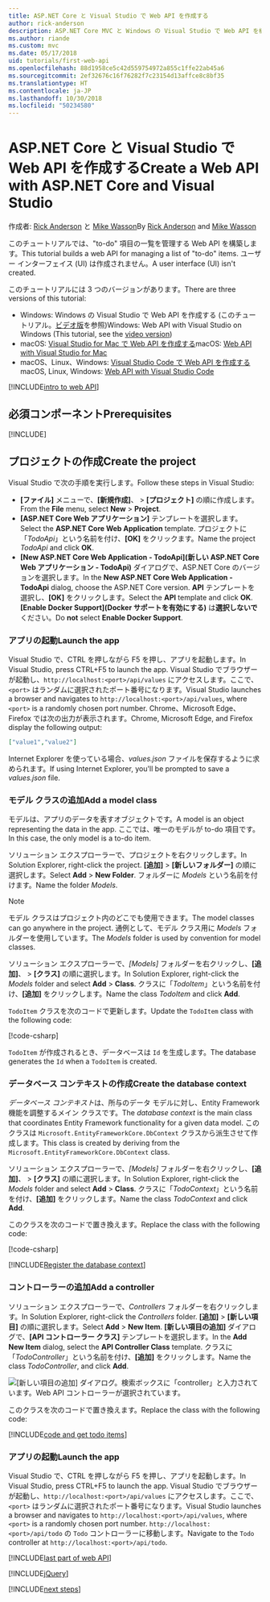 ```yaml
---
title: ASP.NET Core と Visual Studio で Web API を作成する
author: rick-anderson
description: ASP.NET Core MVC と Windows の Visual Studio で Web API を構築する
ms.author: riande
ms.custom: mvc
ms.date: 05/17/2018
uid: tutorials/first-web-api
ms.openlocfilehash: 88d1958ce5c42d559754972a855c1ffe22ab45a6
ms.sourcegitcommit: 2ef32676c16f76282f7c23154d13affce8c8bf35
ms.translationtype: HT
ms.contentlocale: ja-JP
ms.lasthandoff: 10/30/2018
ms.locfileid: "50234580"
---
```

# <a name="create-a-web-api-with-aspnet-core-and-visual-studio"></a><span data-ttu-id="6280f-103">ASP.NET Core と Visual Studio で Web API を作成する</span><span class="sxs-lookup"><span data-stu-id="6280f-103">Create a Web API with ASP.NET Core and Visual Studio</span></span>

<span data-ttu-id="6280f-104">作成者: [Rick Anderson](https://twitter.com/RickAndMSFT) と [Mike Wasson](https://github.com/mikewasson)</span><span class="sxs-lookup"><span data-stu-id="6280f-104">By [Rick Anderson](https://twitter.com/RickAndMSFT) and [Mike Wasson](https://github.com/mikewasson)</span></span>

<span data-ttu-id="6280f-105">このチュートリアルでは、"to-do" 項目の一覧を管理する Web API を構築します。</span><span class="sxs-lookup"><span data-stu-id="6280f-105">This tutorial builds a web API for managing a list of "to-do" items.</span></span> <span data-ttu-id="6280f-106">ユーザー インターフェイス (UI) は作成されません。</span><span class="sxs-lookup"><span data-stu-id="6280f-106">A user interface (UI) isn't created.</span></span>

<span data-ttu-id="6280f-107">このチュートリアルには 3 つのバージョンがあります。</span><span class="sxs-lookup"><span data-stu-id="6280f-107">There are three versions of this tutorial:</span></span>

* <span data-ttu-id="6280f-108">Windows: Windows の Visual Studio で Web API を作成する (このチュートリアル。[ビデオ版](https://www.youtube.com/watch?v=TTkhEyGBfAk)を参照)</span><span class="sxs-lookup"><span data-stu-id="6280f-108">Windows: Web API with Visual Studio on Windows (This tutorial, see the [video version](https://www.youtube.com/watch?v=TTkhEyGBfAk))</span></span>
* <span data-ttu-id="6280f-109">macOS: [Visual Studio for Mac で Web API を作成する](xref:tutorials/first-web-api-mac)</span><span class="sxs-lookup"><span data-stu-id="6280f-109">macOS: [Web API with Visual Studio for Mac](xref:tutorials/first-web-api-mac)</span></span>
* <span data-ttu-id="6280f-110">macOS、Linux、Windows: [Visual Studio Code で Web API を作成する](xref:tutorials/web-api-vsc)</span><span class="sxs-lookup"><span data-stu-id="6280f-110">macOS, Linux, Windows: [Web API with Visual Studio Code](xref:tutorials/web-api-vsc)</span></span>

<!-- WARNING: The code AND images in this doc are used by uid: tutorials/web-api-vsc, tutorials/first-web-api-mac and tutorials/first-web-api. If you change any code/images in this tutorial, update uid: tutorials/web-api-vsc -->

[!INCLUDE[intro to web API](../includes/webApi/intro.md)]

## <a name="prerequisites"></a><span data-ttu-id="6280f-111">必須コンポーネント</span><span class="sxs-lookup"><span data-stu-id="6280f-111">Prerequisites</span></span>

[!INCLUDE[](~/includes/net-core-prereqs-windows.md)]

## <a name="create-the-project"></a><span data-ttu-id="6280f-112">プロジェクトの作成</span><span class="sxs-lookup"><span data-stu-id="6280f-112">Create the project</span></span>

<span data-ttu-id="6280f-113">Visual Studio で次の手順を実行します。</span><span class="sxs-lookup"><span data-stu-id="6280f-113">Follow these steps in Visual Studio:</span></span>

* <span data-ttu-id="6280f-114">**[ファイル]** メニューで、**[新規作成]**、 > **[プロジェクト]** の順に作成します。</span><span class="sxs-lookup"><span data-stu-id="6280f-114">From the **File** menu, select **New** > **Project**.</span></span>
* <span data-ttu-id="6280f-115">**[ASP.NET Core Web アプリケーション]** テンプレートを選択します。</span><span class="sxs-lookup"><span data-stu-id="6280f-115">Select the **ASP.NET Core Web Application** template.</span></span> <span data-ttu-id="6280f-116">プロジェクトに「*TodoApi*」という名前を付け、**[OK]** をクリックます。</span><span class="sxs-lookup"><span data-stu-id="6280f-116">Name the project *TodoApi* and click **OK**.</span></span>
* <span data-ttu-id="6280f-117">**[New ASP.NET Core Web Application - TodoApi]\(新しい ASP.NET Core Web アプリケーション - TodoApi\)** ダイアログで、ASP.NET Core のバージョンを選択します。</span><span class="sxs-lookup"><span data-stu-id="6280f-117">In the **New ASP.NET Core Web Application - TodoApi** dialog, choose the ASP.NET Core version.</span></span> <span data-ttu-id="6280f-118">**API** テンプレートを選択し、**[OK]** をクリックします。</span><span class="sxs-lookup"><span data-stu-id="6280f-118">Select the **API** template and click **OK**.</span></span> <span data-ttu-id="6280f-119">**[Enable Docker Support]\(Docker サポートを有効にする\)** は**選択しないで**ください。</span><span class="sxs-lookup"><span data-stu-id="6280f-119">Do **not** select **Enable Docker Support**.</span></span>

### <a name="launch-the-app"></a><span data-ttu-id="6280f-120">アプリの起動</span><span class="sxs-lookup"><span data-stu-id="6280f-120">Launch the app</span></span>

<span data-ttu-id="6280f-121">Visual Studio で、CTRL を押しながら F5 を押し、アプリを起動します。</span><span class="sxs-lookup"><span data-stu-id="6280f-121">In Visual Studio, press CTRL+F5 to launch the app.</span></span> <span data-ttu-id="6280f-122">Visual Studio でブラウザーが起動し、`http://localhost:<port>/api/values` にアクセスします。ここで、`<port>` はランダムに選択されたポート番号になります。</span><span class="sxs-lookup"><span data-stu-id="6280f-122">Visual Studio launches a browser and navigates to `http://localhost:<port>/api/values`, where `<port>` is a randomly chosen port number.</span></span> <span data-ttu-id="6280f-123">Chrome、Microsoft Edge、Firefox では次の出力が表示されます。</span><span class="sxs-lookup"><span data-stu-id="6280f-123">Chrome, Microsoft Edge, and Firefox display the following output:</span></span>

```json
["value1","value2"]
```

<span data-ttu-id="6280f-124">Internet Explorer を使っている場合、*values.json* ファイルを保存するように求められます。</span><span class="sxs-lookup"><span data-stu-id="6280f-124">If using Internet Explorer, you'll be prompted to save a *values.json* file.</span></span>

### <a name="add-a-model-class"></a><span data-ttu-id="6280f-125">モデル クラスの追加</span><span class="sxs-lookup"><span data-stu-id="6280f-125">Add a model class</span></span>

<span data-ttu-id="6280f-126">モデルは、アプリのデータを表すオブジェクトです。</span><span class="sxs-lookup"><span data-stu-id="6280f-126">A model is an object representing the data in the app.</span></span> <span data-ttu-id="6280f-127">ここでは、唯一のモデルが to-do 項目です。</span><span class="sxs-lookup"><span data-stu-id="6280f-127">In this case, the only model is a to-do item.</span></span>

<span data-ttu-id="6280f-128">ソリューション エクスプローラーで、プロジェクトを右クリックします。</span><span class="sxs-lookup"><span data-stu-id="6280f-128">In Solution Explorer, right-click the project.</span></span> <span data-ttu-id="6280f-129">**[追加]** > **[新しいフォルダー]** の順に選択します。</span><span class="sxs-lookup"><span data-stu-id="6280f-129">Select **Add** > **New Folder**.</span></span> <span data-ttu-id="6280f-130">フォルダーに *Models* という名前を付けます。</span><span class="sxs-lookup"><span data-stu-id="6280f-130">Name the folder *Models*.</span></span>

> [!NOTE]
> <span data-ttu-id="6280f-131">モデル クラスはプロジェクト内のどこでも使用できます。</span><span class="sxs-lookup"><span data-stu-id="6280f-131">The model classes can go anywhere in the project.</span></span> <span data-ttu-id="6280f-132">通例として、モデル クラス用に *Models* フォルダーを使用しています。</span><span class="sxs-lookup"><span data-stu-id="6280f-132">The *Models* folder is used by convention for model classes.</span></span>

<span data-ttu-id="6280f-133">ソリューション エクスプローラーで、*[Models]* フォルダーを右クリックし、**[追加]**、 > **[クラス]** の順に選択します。</span><span class="sxs-lookup"><span data-stu-id="6280f-133">In Solution Explorer, right-click the *Models* folder and select **Add** > **Class**.</span></span> <span data-ttu-id="6280f-134">クラスに「*TodoItem*」という名前を付け、**[追加]** をクリックします。</span><span class="sxs-lookup"><span data-stu-id="6280f-134">Name the class *TodoItem* and click **Add**.</span></span>

<span data-ttu-id="6280f-135">`TodoItem` クラスを次のコードで更新します。</span><span class="sxs-lookup"><span data-stu-id="6280f-135">Update the `TodoItem` class with the following code:</span></span>

[!code-csharp[](first-web-api/samples/2.0/TodoApi/Models/TodoItem.cs)]

<span data-ttu-id="6280f-136">`TodoItem` が作成されるとき、データベースは `Id` を生成します。</span><span class="sxs-lookup"><span data-stu-id="6280f-136">The database generates the `Id` when a `TodoItem` is created.</span></span>

### <a name="create-the-database-context"></a><span data-ttu-id="6280f-137">データベース コンテキストの作成</span><span class="sxs-lookup"><span data-stu-id="6280f-137">Create the database context</span></span>

<span data-ttu-id="6280f-138">*データベース コンテキスト*は、所与のデータ モデルに対し、Entity Framework 機能を調整するメイン クラスです。</span><span class="sxs-lookup"><span data-stu-id="6280f-138">The *database context* is the main class that coordinates Entity Framework functionality for a given data model.</span></span> <span data-ttu-id="6280f-139">このクラスは `Microsoft.EntityFrameworkCore.DbContext` クラスから派生させて作成します。</span><span class="sxs-lookup"><span data-stu-id="6280f-139">This class is created by deriving from the `Microsoft.EntityFrameworkCore.DbContext` class.</span></span>

<span data-ttu-id="6280f-140">ソリューション エクスプローラーで、*[Models]* フォルダーを右クリックし、**[追加]**、 > **[クラス]** の順に選択します。</span><span class="sxs-lookup"><span data-stu-id="6280f-140">In Solution Explorer, right-click the *Models* folder and select **Add** > **Class**.</span></span> <span data-ttu-id="6280f-141">クラスに「*TodoContext*」という名前を付け、**[追加]** をクリックします。</span><span class="sxs-lookup"><span data-stu-id="6280f-141">Name the class *TodoContext* and click **Add**.</span></span>

<span data-ttu-id="6280f-142">このクラスを次のコードで置き換えます。</span><span class="sxs-lookup"><span data-stu-id="6280f-142">Replace the class with the following code:</span></span>

[!code-csharp[](first-web-api/samples/2.0/TodoApi/Models/TodoContext.cs)]

[!INCLUDE[Register the database context](../includes/webApi/register_dbContext.md)]

### <a name="add-a-controller"></a><span data-ttu-id="6280f-143">コントローラーの追加</span><span class="sxs-lookup"><span data-stu-id="6280f-143">Add a controller</span></span>

<span data-ttu-id="6280f-144">ソリューション エクスプローラーで、*Controllers* フォルダーを右クリックします。</span><span class="sxs-lookup"><span data-stu-id="6280f-144">In Solution Explorer, right-click the *Controllers* folder.</span></span> <span data-ttu-id="6280f-145">**[追加]** > **[新しい項目]** の順に選択します。</span><span class="sxs-lookup"><span data-stu-id="6280f-145">Select **Add** > **New Item**.</span></span> <span data-ttu-id="6280f-146">**[新しい項目の追加]** ダイアログで、**[API コントローラー クラス]** テンプレートを選択します。</span><span class="sxs-lookup"><span data-stu-id="6280f-146">In the **Add New Item** dialog, select the **API Controller Class** template.</span></span> <span data-ttu-id="6280f-147">クラスに「*TodoController*」という名前を付け、**[追加]** をクリックします。</span><span class="sxs-lookup"><span data-stu-id="6280f-147">Name the class *TodoController*, and click **Add**.</span></span>

![[新しい項目の追加] ダイアログ。検索ボックスに「controller」と入力されています。Web API コントローラーが選択されています。](first-web-api/_static/new_controller.png)

<span data-ttu-id="6280f-149">このクラスを次のコードで置き換えます。</span><span class="sxs-lookup"><span data-stu-id="6280f-149">Replace the class with the following code:</span></span>

[!INCLUDE[code and get todo items](../includes/webApi/getTodoItems.md)]

### <a name="launch-the-app"></a><span data-ttu-id="6280f-150">アプリの起動</span><span class="sxs-lookup"><span data-stu-id="6280f-150">Launch the app</span></span>

<span data-ttu-id="6280f-151">Visual Studio で、CTRL を押しながら F5 を押し、アプリを起動します。</span><span class="sxs-lookup"><span data-stu-id="6280f-151">In Visual Studio, press CTRL+F5 to launch the app.</span></span> <span data-ttu-id="6280f-152">Visual Studio でブラウザーが起動し、`http://localhost:<port>/api/values` にアクセスします。ここで、`<port>` はランダムに選択されたポート番号になります。</span><span class="sxs-lookup"><span data-stu-id="6280f-152">Visual Studio launches a browser and navigates to `http://localhost:<port>/api/values`, where `<port>` is a randomly chosen port number.</span></span> <span data-ttu-id="6280f-153">`http://localhost:<port>/api/todo` の `Todo` コントローラーに移動します。</span><span class="sxs-lookup"><span data-stu-id="6280f-153">Navigate to the `Todo` controller at `http://localhost:<port>/api/todo`.</span></span>

[!INCLUDE[last part of web API](../includes/webApi/end.md)]

[!INCLUDE[jQuery](../includes/webApi/add-jquery.md)]

[!INCLUDE[next steps](../includes/webApi/next.md)]
